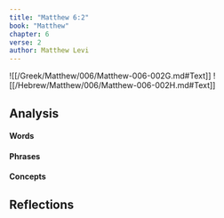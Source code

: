 ```yaml
---
title: "Matthew 6:2"
book: "Matthew"
chapter: 6
verse: 2
author: Matthew Levi
---
```

![[/Greek/Matthew/006/Matthew-006-002G.md#Text]]
![[/Hebrew/Matthew/006/Matthew-006-002H.md#Text]]

## Analysis

#### Words

#### Phrases

#### Concepts

## Reflections
